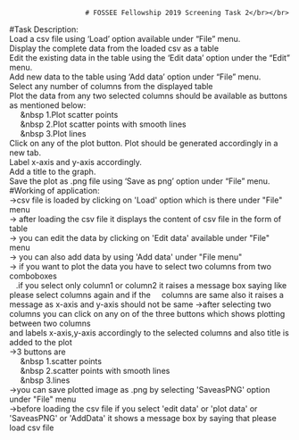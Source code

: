                        # FOSSEE Fellowship 2019 Screening Task 2</br></br>
#Task Description:</br>
        Load a csv file using ‘Load’ option available under “File” menu.</br>
        Display the complete data from the loaded csv as a table</br>
        Edit the existing data in the table using the ‘Edit data’ option under the “Edit” menu.</br>
        Add new data to the table using ‘Add data’ option under “File” menu.</br>
        Select any number of columns from the displayed table</br>
        Plot the data from any two selected columns should be available as buttons as mentioned below:</br>
          &nbsp;&nbsp;&nbsp;&nbsp;&nbsp;&nbsp   1.Plot scatter points</br>
          &nbsp;&nbsp;&nbsp;&nbsp;&nbsp;&nbsp   2.Plot scatter points with smooth lines</br>
           &nbsp;&nbsp;&nbsp;&nbsp;&nbsp;&nbsp  3.Plot lines</br>
        Click on any of the plot button. Plot should be generated accordingly in a new tab.</br>
        Label x-axis and y-axis accordingly.</br>
        Add a title to the graph.</br>
        Save the plot as .png file using ‘Save as png’ option under “File” menu.</br>
#Working of application:</br>
   ->csv file is loaded by clicking on 'Load' option which is there under "File" menu</br>
   -> after loading the csv file it displays the content of csv file in the form of table</br>
   -> you can edit the data by clicking on 'Edit data' available under "File" menu</br>
   -> you can also add data by using 'Add data' under "File menu"</br>
   -> if you want to plot the data you have to select two columns from two comboboxes</br>
      &nbsp;&nbsp;&nbsp;.if you select only column1 or column2 it raises a message box saying like please select columns again and  if the        &nbsp;&nbsp;&nbsp;   columns are same also  it raises a message as x-axis and y-axis should not be same
   ->after selecting two columns you can click on any on of the three buttons which shows plotting between two columns</br>
     and labels x-axis,y-axis accordingly to the selected columns and also title is added to the plot</br>
   ->3 buttons are</br>
      &nbsp;&nbsp;&nbsp;&nbsp;&nbsp;&nbsp   1.scatter points</br>
      &nbsp;&nbsp;&nbsp;&nbsp;&nbsp;&nbsp   2.scatter points with smooth lines</br>
       &nbsp;&nbsp;&nbsp;&nbsp;&nbsp;&nbsp  3.lines</br>
  ->you can save plotted image as .png by selecting 'SaveasPNG' option under "File" menu</br>
  ->before loading the csv file if you select 'edit data' or 'plot data' or 'SaveasPNG' or 'AddData' it shows a message box by saying that      please load csv file
